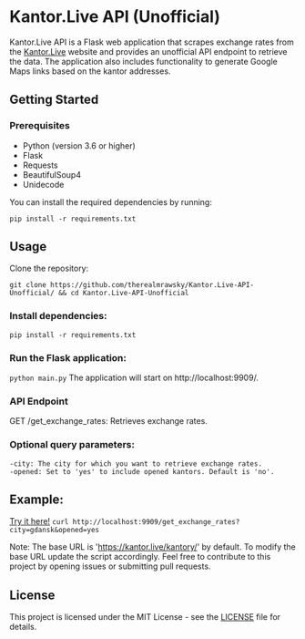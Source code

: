 
# Kantor.Live API (Unofficial)

Kantor.Live API is a Flask web application that scrapes exchange rates from the [Kantor.Live](https://kantor.live) website and provides an unofficial API endpoint to retrieve the data. The application also includes functionality to generate Google Maps links based on the kantor addresses.

## Getting Started

### Prerequisites

- Python (version 3.6 or higher)
- Flask
- Requests
- BeautifulSoup4
- Unidecode

You can install the required dependencies by running:

`pip install -r requirements.txt `

  ## Usage

Clone the repository:

`git clone https://github.com/therealmrawsky/Kantor.Live-API-Unofficial/ &&
cd Kantor.Live-API-Unofficial `

### Install dependencies:

`pip install -r requirements.txt`

  ### Run the Flask application:

`python main.py`
The application will start on http://localhost:9909/.
### API Endpoint

GET /get_exchange_rates: Retrieves exchange rates. 
### Optional query parameters:
	-city: The city for which you want to retrieve exchange rates.
	-opened: Set to 'yes' to include opened kantors. Default is 'no'.

## Example:
[Try it here!](https://mrawsky.dev/)
`curl http://localhost:9909/get_exchange_rates?city=gdansk&opened=yes `

Note: The base URL is 'https://kantor.live/kantory/' by default. To modify the base URL update the script accordingly.
Feel free to contribute to this project by opening issues or submitting pull requests.
## License

This project is licensed under the MIT License - see the [LICENSE](https://github.com/therealmrawsky/Kantor.Live-API-Unofficial/blob/main/LICENSE) file for details.
